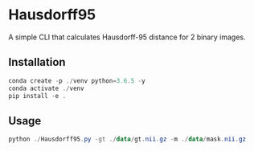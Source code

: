 # Hausdorff95

A simple CLI that calculates Hausdorff-95 distance for 2 binary images.

## Installation

```powershell
conda create -p ./venv python=3.6.5 -y
conda activate ./venv
pip install -e .
```

## Usage

```powershell
python ./Hausdorff95.py -gt ./data/gt.nii.gz -m ./data/mask.nii.gz
```